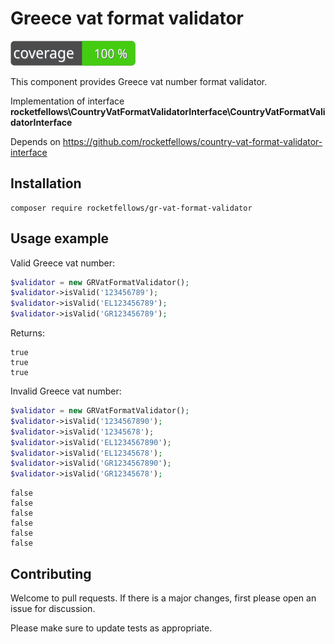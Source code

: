 # Greece vat format validator

![Code Coverage Badge](./badge.svg)

This component provides Greece vat number format validator.

Implementation of interface **rocketfellows\CountryVatFormatValidatorInterface\CountryVatFormatValidatorInterface**

Depends on https://github.com/rocketfellows/country-vat-format-validator-interface

## Installation

```shell
composer require rocketfellows/gr-vat-format-validator
```

## Usage example

Valid Greece vat number:

```php
$validator = new GRVatFormatValidator();
$validator->isValid('123456789');
$validator->isValid('EL123456789');
$validator->isValid('GR123456789');
```

Returns:

```shell
true
true
true
```

Invalid Greece vat number:

```php
$validator = new GRVatFormatValidator();
$validator->isValid('1234567890');
$validator->isValid('12345678');
$validator->isValid('EL1234567890');
$validator->isValid('EL12345678');
$validator->isValid('GR1234567890');
$validator->isValid('GR12345678');
```

```shell
false
false
false
false
false
false
```

## Contributing

Welcome to pull requests. If there is a major changes, first please open an issue for discussion.

Please make sure to update tests as appropriate.
